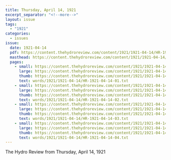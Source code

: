 ```yaml
---
title: Thursday, April 14, 1921
excerpt_separator: "<!--more-->"
layout: issue
tags:
  - "1921"
categories:
  - issues
issue:
  date: 1921-04-14
  pdf: https://content.thehydroreview.com/content/1921/1921-04-14/HR-1921-04-14.pdf
  masthead: https://content.thehydroreview.com/content/1921/1921-04-14/masthead/HR-1921-04-14.jpg
  pages:
    - small: https://content.thehydroreview.com/content/1921/1921-04-14/small/HR-1921-04-14-01.jpg
      large: https://content.thehydroreview.com/content/1921/1921-04-14/large/HR-1921-04-14-01.jpg
      thumb: https://content.thehydroreview.com/content/1921/1921-04-14/thumbnails/HR-1921-04-14-01.jpg
      text: words/1921/1921-04-14/HR-1921-04-14-01.txt
    - small: https://content.thehydroreview.com/content/1921/1921-04-14/small/HR-1921-04-14-02.jpg
      large: https://content.thehydroreview.com/content/1921/1921-04-14/large/HR-1921-04-14-02.jpg
      thumb: https://content.thehydroreview.com/content/1921/1921-04-14/thumbnails/HR-1921-04-14-02.jpg
      text: words/1921/1921-04-14/HR-1921-04-14-02.txt
    - small: https://content.thehydroreview.com/content/1921/1921-04-14/small/HR-1921-04-14-03.jpg
      large: https://content.thehydroreview.com/content/1921/1921-04-14/large/HR-1921-04-14-03.jpg
      thumb: https://content.thehydroreview.com/content/1921/1921-04-14/thumbnails/HR-1921-04-14-03.jpg
      text: words/1921/1921-04-14/HR-1921-04-14-03.txt
    - small: https://content.thehydroreview.com/content/1921/1921-04-14/small/HR-1921-04-14-04.jpg
      large: https://content.thehydroreview.com/content/1921/1921-04-14/large/HR-1921-04-14-04.jpg
      thumb: https://content.thehydroreview.com/content/1921/1921-04-14/thumbnails/HR-1921-04-14-04.jpg
      text: words/1921/1921-04-14/HR-1921-04-14-04.txt
---
```


The Hydro Review from Thursday, April 14, 1921

<!--more-->

